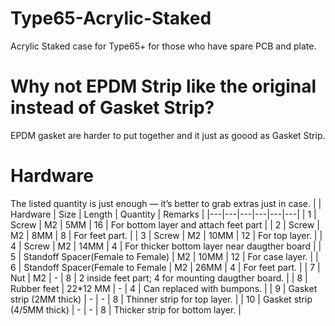 # Type65-Acrylic-Staked
Acrylic Staked case for Type65+ for those who have spare PCB and plate. 

# Why not EPDM Strip like the original instead of Gasket Strip?
EPDM gasket are harder to put together and it just as goood as Gasket Strip.

# Hardware
The listed quantity is just enough — it’s better to grab extras just in case.
|   | Hardware | Size | Length | Quantity | Remarks |
|---|---|---|---|---|---|
| 1 | Screw | M2 | 5MM | 16 | For bottom layer and attach feet part |
| 2 | Screw | M2 | 8MM | 8 | For feet part. |
| 3 | Screw | M2 | 10MM | 12 | For top layer. |
| 4 | Screw | M2 | 14MM | 4 | For thicker bottom layer near daugther board |
| 5 | Standoff Spacer(Female to Female) | M2 | 10MM | 12 | For case layer. |
| 6 | Standoff Spacer(Female to Female | M2 | 26MM | 4 | For feet part. |
| 7 | Nut | M2 | - | 8 | 2 inside feet part; 4 for mounting daugther board. |
| 8 | Rubber feet | 22*12 MM | - | 4 | Can replaced with bumpons. |
| 9 | Gasket strip (2MM thick) | - | - | 8 | Thinner strip for top layer. |
| 10 | Gasket strip (4/5MM thick) | - | - | 8 | Thicker strip for bottom layer. |
